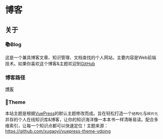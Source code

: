 # 博客

## 关于

### 📚Blog
这是一个兼具博客文章、知识管理、文档查找的个人网站，主要内容是Web前端技术。如果你喜欢这个博客&主题欢迎到[GitHub](https://github.com/Ethan-zjc/hub-blog)

### 博客路径
[博客](https://ethan-zjc.github.io/hub-blog/)

### 🎨Theme
本站主题是根据[VuePress](https://vuepress.vuejs.org/zh/)的默认主题修改而成。旨在轻松打造一个`结构化`与`碎片化`并存的个人在线知识库&博客，让你的知识海洋像一本本书一样清晰易读。配合多维索引，让每一个知识点都可以快速定位！主题来源：https://github.com/xugaoyi/vuepress-theme-vdoing